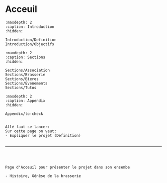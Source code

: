 # Acceuil

```{toctree}
:maxdepth: 2
:caption: Introduction
:hidden:

Introduction/Definition
Introduction/Objectifs
```

```{toctree}
:maxdepth: 2
:caption: Sections
:hidden:

Sections/Association
Sections/Brasserie
Sections/Bieres
Sections/Evenements
Sections/Tutos

```

```{toctree}
:maxdepth: 2
:caption: Appendix
:hidden:

Appendix/to-check

```

```{admonition} C'est parti

Allé faut se lancer:
Sur cette page on veut:
- Expliquer le projet (Definition)


```

***

<br>

```{note}

Page d'Acceuil pour présenter le projet dans son ensembe

- Histoire, Génèse de la brasserie

```
